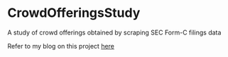 # CrowdOfferingsStudy
A study of crowd offerings obtained by scraping SEC Form-C filings data

Refer to my blog on this project [here](https://apsinghanalytics.github.io/2024/01/29/CrowdFundProphetApp/)
